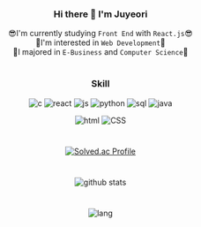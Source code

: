 <div align="center">
  
  ### Hi there 👋 I'm Juyeori 
  😎I'm currently studying `Front End` with `React.js`😎</br>
  🌱I'm interested in `Web Development`🌱</br>
  🥇I majored in `E-Business` and `Computer Science`🥇
  
  
  #
  ### Skill
  ![c](https://img.shields.io/badge/C-A8B9CC?style=flat&logo=C&logoColor=white)
  ![react](https://img.shields.io/badge/React-61DAFB?style=flat&logo=React&logoColor=white)
  ![js](https://img.shields.io/badge/JavaScript-F7DF1E?style=flat&logo=JavaScript&logoColor=white)
  ![python](https://img.shields.io/badge/Python-3776AB?style=flat&logo=Python&logoColor=white)
  ![sql](https://img.shields.io/badge/MySQL-4479A1?style=flat&logo=MySQL&logoColor=white)
  ![java](https://img.shields.io/badge/Java-E34F26?style=flat&logo=Java&logoColor=white)
  
  ![html](https://img.shields.io/badge/HTML5-E34F26?style=flat&logo=HTML5&logoColor=white)
  ![CSS](https://img.shields.io/badge/CSS-1572B6?style=flat&logo=CSS3&logoColor=white)
  
 
 </div>

<div align="center">
  
  #
  
  [![Solved.ac Profile](http://mazassumnida.wtf/api/v2/generate_badge?boj=dlwndus0728)](https://solved.ac/dlwndus0728)

  
  #
  
  ![github stats](https://github-readme-stats.vercel.app/api?username=Juyeori&show_icons=true&theme=radical)
  
  #

  ![lang](https://github-readme-stats.vercel.app/api/top-langs/?username=Juyeori&layout=compact&theme=radical)
  

</div>
